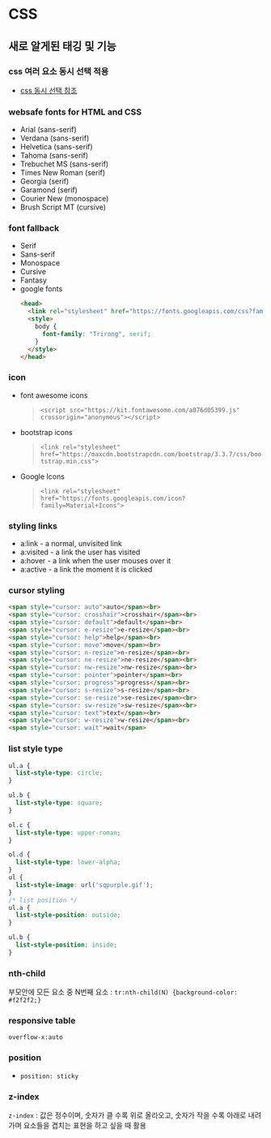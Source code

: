 # CSS
## 새로 알게된 태깅 및 기능
### css 여러 요소 동시 선택 적용
- [css 동시 선택 참조](https://blog.naver.com/PostView.nhn?blogId=shinekjm&logNo=221618781015)
### websafe fonts for HTML and CSS
- Arial (sans-serif)
- Verdana (sans-serif)
- Helvetica (sans-serif)
- Tahoma (sans-serif)
- Trebuchet MS (sans-serif)
- Times New Roman (serif)
- Georgia (serif)
- Garamond (serif)
- Courier New (monospace)
- Brush Script MT (cursive)
### font fallback
- Serif
- Sans-serif
- Monospace
- Cursive
- Fantasy
- google fonts
  ```html
  <head>
    <link rel="stylesheet" href="https://fonts.googleapis.com/css?family=Trirong">
    <style>
      body {
        font-family: "Trirong", serif;
      }
    </style>
  </head>
  ``` 
### icon
- font awesome icons
  > `<script src="https://kit.fontawesome.com/a076d05399.js" crossorigin="anonymous"></script>`
- bootstrap icons
  > `<link rel="stylesheet" href="https://maxcdn.bootstrapcdn.com/bootstrap/3.3.7/css/bootstrap.min.css">`
- Google Icons
  > `<link rel="stylesheet" href="https://fonts.googleapis.com/icon?family=Material+Icons">`
### styling links
- a:link - a normal, unvisited link
- a:visited - a link the user has visited
- a:hover - a link when the user mouses over it
- a:active - a link the moment it is clicked
### cursor styling
```html
<span style="cursor: auto">auto</span><br>
<span style="cursor: crosshair">crosshair</span><br>
<span style="cursor: default">default</span><br>
<span style="cursor: e-resize">e-resize</span><br>
<span style="cursor: help">help</span><br>
<span style="cursor: move">move</span><br>
<span style="cursor: n-resize">n-resize</span><br>
<span style="cursor: ne-resize">ne-resize</span><br>
<span style="cursor: nw-resize">nw-resize</span><br>
<span style="cursor: pointer">pointer</span><br>
<span style="cursor: progress">progress</span><br>
<span style="cursor: s-resize">s-resize</span><br>
<span style="cursor: se-resize">se-resize</span><br>
<span style="cursor: sw-resize">sw-resize</span><br>
<span style="cursor: text">text</span><br>
<span style="cursor: w-resize">w-resize</span><br>
<span style="cursor: wait">wait</span>
```
### list style type
```css
ul.a {
  list-style-type: circle;
}

ul.b {
  list-style-type: square;
}

ol.c {
  list-style-type: upper-roman;
}

ol.d {
  list-style-type: lower-alpha;
}
ul {
  list-style-image: url('sqpurple.gif');
}
/* list position */
ul.a {
  list-style-position: outside;
}

ul.b {
  list-style-position: inside;
}
```
### nth-child
부모안에 모든 요소 중 N번째 요소 : `tr:nth-child(N) {background-color: #f2f2f2;}`
### responsive table
`overflow-x:auto`
### position
- `position: sticky`
### z-index
`z-index` : 값은 정수이며, 숫자가 클 수록 위로 올라오고, 숫자가 작을 수록 아래로 내려가며 요소들을 겹치는 표현을 하고 싶을 때 활용